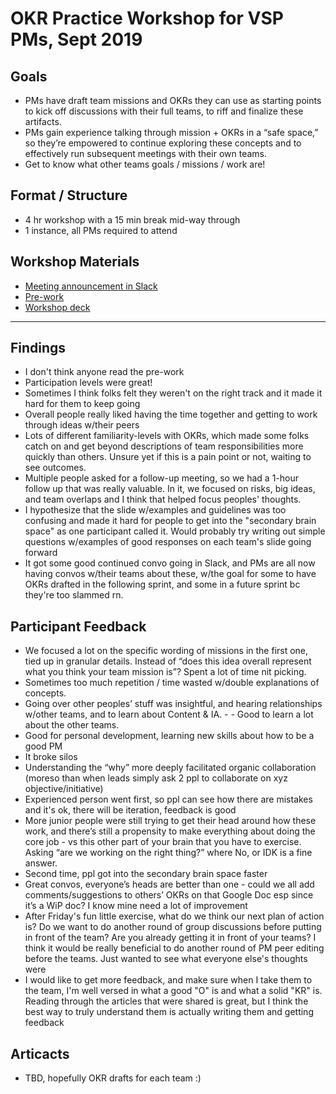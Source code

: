 # OKR Practice Workshop for VSP PMs, Sept 2019

## Goals 
- PMs have draft team missions and OKRs they can use as starting points to kick off discussions with their full teams, to riff and finalize these artifacts.
- PMs gain experience talking through mission + OKRs in a “safe space,” so they’re empowered to continue exploring these concepts and to effectively run subsequent meetings with their own teams.
- Get to know what other teams goals / missions / work are!

## Format / Structure
- 4 hr workshop with a 15 min break mid-way through
- 1 instance, all PMs required to attend

## Workshop Materials
- [Meeting announcement in Slack](https://dsva.slack.com/archives/GMX26FF9D/p1567199442010500)
- [Pre-work](https://www.perdoo.com/the-ultimate-okr-guide/)
- [Workshop deck](https://github.com/department-of-veterans-affairs/va.gov-team/blob/master/teams/vsp/teams/leadership/workshops/okrs/VSP-PM-Workshop-setting-team-missions-and-OKRs.pptx)

---

## Findings
- I don't think anyone read the pre-work
- Participation levels were great!
- Sometimes I think folks felt they weren't on the right track and it made it hard for them to keep going
- Overall people really liked having the time together and getting to work through ideas w/their peers
- Lots of different familiarity-levels with OKRs, which made some folks catch on and get beyond descriptions of team responsibilities more quickly than others. Unsure yet if this is a pain point or not, waiting to see outcomes.
- Multiple people asked for a follow-up meeting, so we had a 1-hour follow up that was really valuable. In it, we focused on risks, big ideas, and team overlaps and I think that helped focus peoples' thoughts.
- I hypothesize that the slide w/examples and guidelines was too confusing and made it hard for people to get into the "secondary brain space" as one participant called it. Would probably try writing out simple questions w/examples of good responses on each team's slide going forward
- It got some good continued convo going in Slack, and PMs are all now having convos w/their teams about these, w/the goal for some to have OKRs drafted in the following sprint, and some in a future sprint bc they're too slammed rn.

## Participant Feedback
- We focused a lot on the specific wording of missions in the first one, tied up in granular details. Instead of “does this idea overall represent what you think your team mission is”? Spent a lot of time nit picking.
- Sometimes too much repetition / time wasted w/double explanations of concepts.
- Going over other peoples’ stuff was insightful, and hearing relationships w/other teams, and to learn about Content & IA. - - Good to learn a lot about the other teams.
- Good for personal development, learning new skills about how to be a good PM
- It broke silos
- Understanding the “why” more deeply facilitated organic collaboration (moreso than when leads simply ask 2 ppl to collaborate on xyz objective/initiative)
- Experienced person went first, so ppl can see how there are mistakes and it's ok, there will be iteration, feedback is good
- More junior people were still trying to get their head around how these work, and there’s still a propensity to make everything about doing the core job - vs this other part of your brain that you have to exercise. Asking “are we working on the right thing?” where No, or IDK is a fine answer.
- Second time, ppl got into the secondary brain space faster
- Great convos, everyone’s heads are better than one - could we all add comments/suggestions to others’ OKRs on that Google Doc esp since it’s a WiP doc? I know mine need a lot of improvement
- After Friday's fun little exercise, what do we think our next plan of action is?  Do we want to do another round of group discussions before putting in front of the team?  Are you already getting it in front of your teams?  I think it would be really beneficial to do another round of PM peer editing before the teams.  Just wanted to see what everyone else's thoughts were
- I would like to get more feedback, and make sure when I take them to the team, I'm well versed in what a good "O" is and what a solid "KR" is. Reading through the articles that were shared is great, but I think the best way to truly understand them is actually writing them and getting feedback

## Articacts
- TBD, hopefully OKR drafts for each team :)
